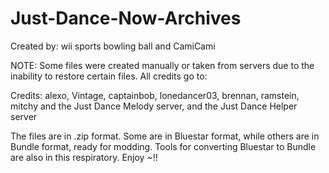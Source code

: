 # Just-Dance-Now-Archives
Created by: wii sports bowling ball and CamiCami

NOTE: Some files were created manually or taken from servers due to the inability to restore certain files. All credits go to:

Credits: alexo, Vintage, captainbob, lonedancer03, brennan, ramstein, mitchy and the Just Dance Melody server, and the Just Dance Helper server

The files are in .zip format. Some are in Bluestar format, while others are in Bundle format, ready for modding.
Tools for converting Bluestar to Bundle are also in this respiratory.
Enjoy ~!!
